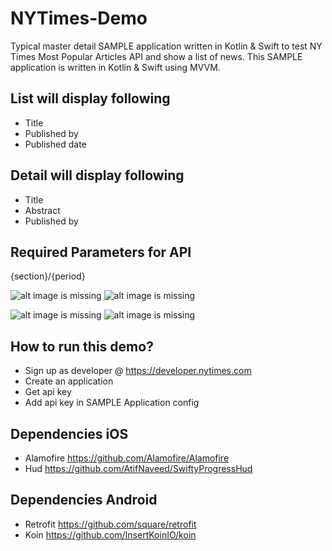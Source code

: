 # NYTimes-Demo
Typical master detail SAMPLE application written in Kotlin & Swift to test NY Times Most Popular Articles API and show a list of news.
This SAMPLE application is written in Kotlin & Swift using MVVM. 

## List will display following
- Title
- Published by
- Published date

## Detail will display following
- Title
- Abstract
- Published by

## Required Parameters for API
{section}/{period}

![alt image is missing](https://res.cloudinary.com/atifcloud/image/upload/c_scale,h_763/v1561289423/1_bvueuc.png)
![alt image is missing](https://res.cloudinary.com/atifcloud/image/upload/c_scale,h_763/v1561289432/2_kcacey.png)

![alt image is missing](https://res.cloudinary.com/atifcloud/image/upload/c_scale,h_700/v1571923259/4_txlstl.png)
![alt image is missing](https://res.cloudinary.com/atifcloud/image/upload/c_scale,h_700/v1571923259/5_hsn7v3.png)


## How to run this demo?
- Sign up as developer @ https://developer.nytimes.com
- Create an application
- Get api key
- Add api key in SAMPLE Application config

## Dependencies iOS
- Alamofire https://github.com/Alamofire/Alamofire
- Hud https://github.com/AtifNaveed/SwiftyProgressHud

## Dependencies Android
- Retrofit https://github.com/square/retrofit
- Koin https://github.com/InsertKoinIO/koin
